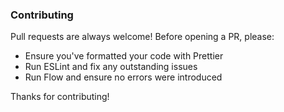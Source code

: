 ### Contributing
Pull requests are always welcome!
Before opening a PR, please:
- Ensure you've formatted your code with Prettier
- Run ESLint and fix any outstanding issues
- Run Flow and ensure no errors were introduced

Thanks for contributing!